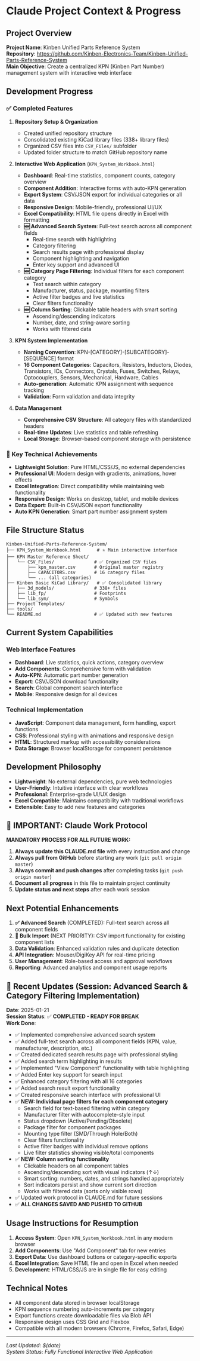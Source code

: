 # Claude Project Context & Progress

## Project Overview
**Project Name**: Kinben Unified Parts Reference System  
**Repository**: https://github.com/Kinben-Electronics-Team/Kinben-Unified-Parts-Reference-System  
**Main Objective**: Create a centralized KPN (Kinben Part Number) management system with interactive web interface

## Development Progress

### ✅ Completed Features
1. **Repository Setup & Organization**
   - Created unified repository structure
   - Consolidated existing KiCad library files (338+ library files)
   - Organized CSV files into `CSV_Files/` subfolder
   - Updated folder structure to match GitHub repository name

2. **Interactive Web Application** (`KPN_System_Workbook.html`)
   - **Dashboard**: Real-time statistics, component counts, category overview
   - **Component Addition**: Interactive forms with auto-KPN generation
   - **Export System**: CSV/JSON export for individual categories or all data
   - **Responsive Design**: Mobile-friendly, professional UI/UX
   - **Excel Compatibility**: HTML file opens directly in Excel with formatting
   - **🆕 Advanced Search System**: Full-text search across all component fields
     - Real-time search with highlighting
     - Category filtering
     - Search results page with professional display
     - Component highlighting and navigation
     - Enter key support and advanced UI
   - **🆕 Category Page Filtering**: Individual filters for each component category
     - Text search within category
     - Manufacturer, status, package, mounting filters
     - Active filter badges and live statistics
     - Clear filters functionality
   - **🆕 Column Sorting**: Clickable table headers with smart sorting
     - Ascending/descending indicators
     - Number, date, and string-aware sorting
     - Works with filtered data

3. **KPN System Implementation**
   - **Naming Convention**: KPN-[CATEGORY]-[SUBCATEGORY]-[SEQUENCE] format
   - **16 Component Categories**: Capacitors, Resistors, Inductors, Diodes, Transistors, ICs, Connectors, Crystals, Fuses, Switches, Relays, Optocouplers, Sensors, Mechanical, Hardware, Cables
   - **Auto-generation**: Automatic KPN assignment with sequence tracking
   - **Validation**: Form validation and data integrity

4. **Data Management**
   - **Comprehensive CSV Structure**: All category files with standardized headers
   - **Real-time Updates**: Live statistics and table refreshing
   - **Local Storage**: Browser-based component storage with persistence

### 🎯 Key Technical Achievements
- **Lightweight Solution**: Pure HTML/CSS/JS, no external dependencies
- **Professional UI**: Modern design with gradients, animations, hover effects
- **Excel Integration**: Direct compatibility while maintaining web functionality
- **Responsive Design**: Works on desktop, tablet, and mobile devices
- **Data Export**: Built-in CSV/JSON export functionality
- **Auto KPN Generation**: Smart part number assignment system

## File Structure Status
```
Kinben-Unified-Parts-Reference-System/
├── KPN_System_Workbook.html      # ⭐ Main interactive interface
├── KPN Master Reference Sheet/   
│   └── CSV_Files/               # ✅ Organized CSV files
│       ├── kpn_master.csv       # Original master registry
│       ├── CAPACITORS.csv       # 16 category files
│       └── ... (all categories)
├── Kinben Basic KiCad Library/   # ✅ Consolidated library
│   ├── 3d_models/               # 338+ files
│   ├── lib_fp/                  # Footprints
│   └── lib_sym/                 # Symbols
├── Project Templates/            
├── tools/                       
└── README.md                    # ✅ Updated with new features
```

## Current System Capabilities

### Web Interface Features
- **Dashboard**: Live statistics, quick actions, category overview
- **Add Components**: Comprehensive form with validation
- **Auto-KPN**: Automatic part number generation
- **Export**: CSV/JSON download functionality
- **Search**: Global component search interface
- **Mobile**: Responsive design for all devices

### Technical Implementation
- **JavaScript**: Component data management, form handling, export functions
- **CSS**: Professional styling with animations and responsive design
- **HTML**: Structured markup with accessibility considerations
- **Data Storage**: Browser localStorage for component persistence

## Development Philosophy
- **Lightweight**: No external dependencies, pure web technologies
- **User-Friendly**: Intuitive interface with clear workflows
- **Professional**: Enterprise-grade UI/UX design
- **Excel Compatible**: Maintains compatibility with traditional workflows
- **Extensible**: Easy to add new features and categories

## 🔄 IMPORTANT: Claude Work Protocol
**MANDATORY PROCESS FOR ALL FUTURE WORK:**
1. **Always update this CLAUDE.md file** with every instruction and change
2. **Always pull from GitHub** before starting any work (`git pull origin master`)
3. **Always commit and push changes** after completing tasks (`git push origin master`)
4. **Document all progress** in this file to maintain project continuity
5. **Update status and next steps** after each work session

## Next Potential Enhancements
1. **✅ Advanced Search** (COMPLETED): Full-text search across all component fields
2. **🚧 Bulk Import** (NEXT PRIORITY): CSV import functionality for existing component lists
3. **Data Validation**: Enhanced validation rules and duplicate detection
4. **API Integration**: Mouser/DigiKey API for real-time pricing
5. **User Management**: Role-based access and approval workflows
6. **Reporting**: Advanced analytics and component usage reports

## 📝 Recent Updates (Session: Advanced Search & Category Filtering Implementation)
**Date**: 2025-01-21  
**Session Status**: ✅ **COMPLETED - READY FOR BREAK**  
**Work Done**:
- ✅ Implemented comprehensive advanced search system
- ✅ Added full-text search across all component fields (KPN, value, manufacturer, description, etc.)
- ✅ Created dedicated search results page with professional styling
- ✅ Added search term highlighting in results
- ✅ Implemented "View Component" functionality with table highlighting
- ✅ Added Enter key support for search input
- ✅ Enhanced category filtering with all 16 categories
- ✅ Added search result export functionality
- ✅ Created responsive search interface with professional UI
- ✅ **NEW: Individual page filters for each component category**
  - Search field for text-based filtering within category
  - Manufacturer filter with autocomplete-style input
  - Status dropdown (Active/Pending/Obsolete)
  - Package filter for component packages
  - Mounting type filter (SMD/Through Hole/Both)
  - Clear filters functionality
  - Active filter badges with individual remove options
  - Live filter statistics showing visible/total components
- ✅ **NEW: Column sorting functionality**
  - Clickable headers on all component tables
  - Ascending/descending sort with visual indicators (↑↓)
  - Smart sorting: numbers, dates, and strings handled appropriately
  - Sort indicators persist and show current sort direction
  - Works with filtered data (sorts only visible rows)
- ✅ Updated work protocol in CLAUDE.md for future sessions
- ✅ **ALL CHANGES SAVED AND PUSHED TO GITHUB**

## Usage Instructions for Resumption
1. **Access System**: Open `KPN_System_Workbook.html` in any modern browser
2. **Add Components**: Use "Add Component" tab for new entries
3. **Export Data**: Use dashboard buttons or category-specific exports
4. **Excel Integration**: Save HTML file and open in Excel when needed
5. **Development**: HTML/CSS/JS are in single file for easy editing

## Technical Notes
- All component data stored in browser localStorage
- KPN sequence numbering auto-increments per category
- Export functions create downloadable files via Blob API
- Responsive design uses CSS Grid and Flexbox
- Compatible with all modern browsers (Chrome, Firefox, Safari, Edge)

---
*Last Updated: $(date)*  
*System Status: Fully Functional Interactive Web Application*